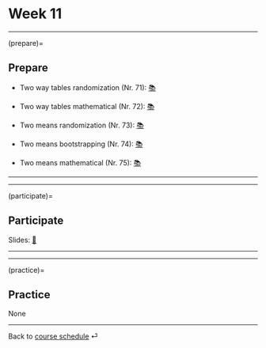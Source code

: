 # Week 11


---

(prepare)=
## Prepare

- Two way tables randomization (Nr. 71): [📚](https://openintro-ims.netlify.app/inference-tables.html#randomization-test-of-independence)

- Two way tables mathematical (Nr. 72): [📚](https://openintro-ims.netlify.app/inference-tables.html#mathchisq)

- Two means randomization (Nr. 73): [📚](https://openintro-ims.netlify.app/inference-two-means.html#rand2mean)

- Two means bootstrapping (Nr. 74): [📚](https://openintro-ims.netlify.app/inference-two-means.html#bootstrap-confidence-interval-for-the-difference-in-means)


- Two means mathematical (Nr. 75): [📚](https://openintro-ims.netlify.app/inference-two-means.html#mathematical-model-for-estimating-the-difference-in-means)


---

---


(participate)=
## Participate


Slides: [📑](https://drive.google.com/file/d/115Q0y2T7GD9VGEd3irJljxm4V684TT9O/view?usp=sharing)




---

---


(practice)=
## Practice

None


---

Back to [course schedule](../docs/course-schedule.md) ⏎
